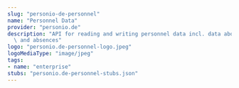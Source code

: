 ```yaml
---
slug: "personio-de-personnel"
name: "Personnel Data"
provider: "personio.de"
description: "API for reading and writing personnel data incl. data about attendances\
  \ and absences"
logo: "personio.de-personnel-logo.jpeg"
logoMediaType: "image/jpeg"
tags:
- name: "enterprise"
stubs: "personio.de-personnel-stubs.json"
---
```


